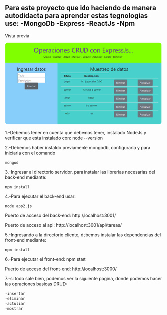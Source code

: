 ## Para este proyecto que ido haciendo de manera autodidacta para aprender estas tegnologias use:  -MongoDb -Express -ReactJs -Npm

Vista previa

![alt text](https://github.com/Eduardishion/todoAppEnExpressReactJsMongoDbNpm/blob/master/preview.png)

1.-Debemos tener en cuenta que debemos tener,
instalado NodeJs y verificar que esta instalado con:
	node --version

2.-Debemos haber instaldo previamente mongodb, configurarla y para iniciarla con el comando 
	
	mongod

3.-Ingresar al directorio servidor, para instalar las librerias necesarias 
del back-end mediante:

	npm install

4.-Para ejecutar el back-end usar:

	node app2.js

Puerto de acceso del back-end: http://localhost:3001/

Puerto de acceso al api: http://localhost:3001/api/tareas/

5.-Ingresando a la directorio cliente, debemos instalar las dependencias del front-end mediante:
 
	npm install

6.-Para ejecutar el front-end:
	npm start

Puerto de acceso del front-end: http://localhost:3000/

7.-si todo sale bien, podemos ver la 
siguiente pagina, donde podemos hacer las opraciones basicas DRUD:
	
	-insertar
	-eliminar
	-actuliar 
	-mostrar





	


